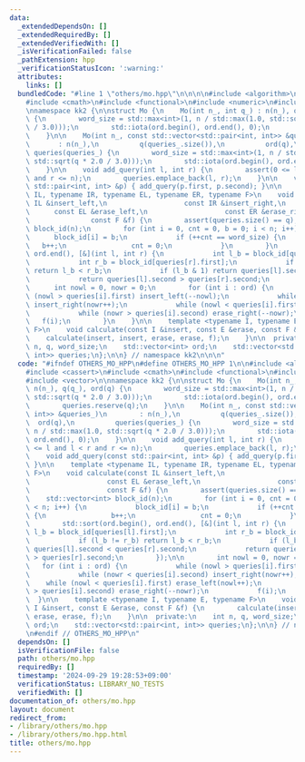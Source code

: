 ```yaml
---
data:
  _extendedDependsOn: []
  _extendedRequiredBy: []
  _extendedVerifiedWith: []
  _isVerificationFailed: false
  _pathExtension: hpp
  _verificationStatusIcon: ':warning:'
  attributes:
    links: []
  bundledCode: "#line 1 \"others/mo.hpp\"\n\n\n\n#include <algorithm>\n#include <cassert>\n\
    #include <cmath>\n#include <functional>\n#include <numeric>\n#include <vector>\n\
    \nnamespace kk2 {\n\nstruct Mo {\n    Mo(int n_, int q_) : n(n_), q(q_), ord(q)\
    \ {\n        word_size = std::max<int>(1, n / std::max(1.0, std::sqrt(q * 2.0\
    \ / 3.0)));\n        std::iota(ord.begin(), ord.end(), 0);\n        queries.reserve(q);\n\
    \    }\n\n    Mo(int n_, const std::vector<std::pair<int, int>> &queries_)\n \
    \       : n(n_),\n          q(queries_.size()),\n          ord(q),\n         \
    \ queries(queries_) {\n        word_size = std::max<int>(1, n / std::max(1.0,\
    \ std::sqrt(q * 2.0 / 3.0)));\n        std::iota(ord.begin(), ord.end(), 0);\n\
    \    }\n\n    void add_query(int l, int r) {\n        assert(0 <= l and l < r\
    \ and r <= n);\n        queries.emplace_back(l, r);\n    }\n\n    void add_query(const\
    \ std::pair<int, int> &p) { add_query(p.first, p.second); }\n\n    template <typename\
    \ IL, typename IR, typename EL, typename ER, typename F>\n    void calculate(const\
    \ IL &insert_left,\n                   const IR &insert_right,\n             \
    \      const EL &erase_left,\n                   const ER &erase_right,\n    \
    \               const F &f) {\n        assert(queries.size() == q);\n        std::vector<int>\
    \ block_id(n);\n        for (int i = 0, cnt = 0, b = 0; i < n; i++) {\n      \
    \      block_id[i] = b;\n            if (++cnt == word_size) {\n             \
    \   b++;\n                cnt = 0;\n            }\n        }\n        std::sort(ord.begin(),\
    \ ord.end(), [&](int l, int r) {\n            int l_b = block_id[queries[l].first];\n\
    \            int r_b = block_id[queries[r].first];\n            if (l_b != r_b)\
    \ return l_b < r_b;\n            if (l_b & 1) return queries[l].second < queries[r].second;\n\
    \            return queries[l].second > queries[r].second;\n        });\n\n  \
    \      int nowl = 0, nowr = 0;\n        for (int i : ord) {\n            while\
    \ (nowl > queries[i].first) insert_left(--nowl);\n            while (nowr < queries[i].second)\
    \ insert_right(nowr++);\n            while (nowl < queries[i].first) erase_left(nowl++);\n\
    \            while (nowr > queries[i].second) erase_right(--nowr);\n         \
    \   f(i);\n        }\n    }\n\n    template <typename I, typename E, typename\
    \ F>\n    void calculate(const I &insert, const E &erase, const F &f) {\n    \
    \    calculate(insert, insert, erase, erase, f);\n    }\n\n  private:\n    int\
    \ n, q, word_size;\n    std::vector<int> ord;\n    std::vector<std::pair<int,\
    \ int>> queries;\n};\n\n} // namespace kk2\n\n\n"
  code: "#ifndef OTHERS_MO_HPP\n#define OTHERS_MO_HPP 1\n\n#include <algorithm>\n\
    #include <cassert>\n#include <cmath>\n#include <functional>\n#include <numeric>\n\
    #include <vector>\n\nnamespace kk2 {\n\nstruct Mo {\n    Mo(int n_, int q_) :\
    \ n(n_), q(q_), ord(q) {\n        word_size = std::max<int>(1, n / std::max(1.0,\
    \ std::sqrt(q * 2.0 / 3.0)));\n        std::iota(ord.begin(), ord.end(), 0);\n\
    \        queries.reserve(q);\n    }\n\n    Mo(int n_, const std::vector<std::pair<int,\
    \ int>> &queries_)\n        : n(n_),\n          q(queries_.size()),\n        \
    \  ord(q),\n          queries(queries_) {\n        word_size = std::max<int>(1,\
    \ n / std::max(1.0, std::sqrt(q * 2.0 / 3.0)));\n        std::iota(ord.begin(),\
    \ ord.end(), 0);\n    }\n\n    void add_query(int l, int r) {\n        assert(0\
    \ <= l and l < r and r <= n);\n        queries.emplace_back(l, r);\n    }\n\n\
    \    void add_query(const std::pair<int, int> &p) { add_query(p.first, p.second);\
    \ }\n\n    template <typename IL, typename IR, typename EL, typename ER, typename\
    \ F>\n    void calculate(const IL &insert_left,\n                   const IR &insert_right,\n\
    \                   const EL &erase_left,\n                   const ER &erase_right,\n\
    \                   const F &f) {\n        assert(queries.size() == q);\n    \
    \    std::vector<int> block_id(n);\n        for (int i = 0, cnt = 0, b = 0; i\
    \ < n; i++) {\n            block_id[i] = b;\n            if (++cnt == word_size)\
    \ {\n                b++;\n                cnt = 0;\n            }\n        }\n\
    \        std::sort(ord.begin(), ord.end(), [&](int l, int r) {\n            int\
    \ l_b = block_id[queries[l].first];\n            int r_b = block_id[queries[r].first];\n\
    \            if (l_b != r_b) return l_b < r_b;\n            if (l_b & 1) return\
    \ queries[l].second < queries[r].second;\n            return queries[l].second\
    \ > queries[r].second;\n        });\n\n        int nowl = 0, nowr = 0;\n     \
    \   for (int i : ord) {\n            while (nowl > queries[i].first) insert_left(--nowl);\n\
    \            while (nowr < queries[i].second) insert_right(nowr++);\n        \
    \    while (nowl < queries[i].first) erase_left(nowl++);\n            while (nowr\
    \ > queries[i].second) erase_right(--nowr);\n            f(i);\n        }\n  \
    \  }\n\n    template <typename I, typename E, typename F>\n    void calculate(const\
    \ I &insert, const E &erase, const F &f) {\n        calculate(insert, insert,\
    \ erase, erase, f);\n    }\n\n  private:\n    int n, q, word_size;\n    std::vector<int>\
    \ ord;\n    std::vector<std::pair<int, int>> queries;\n};\n\n} // namespace kk2\n\
    \n#endif // OTHERS_MO_HPP\n"
  dependsOn: []
  isVerificationFile: false
  path: others/mo.hpp
  requiredBy: []
  timestamp: '2024-09-29 19:28:53+09:00'
  verificationStatus: LIBRARY_NO_TESTS
  verifiedWith: []
documentation_of: others/mo.hpp
layout: document
redirect_from:
- /library/others/mo.hpp
- /library/others/mo.hpp.html
title: others/mo.hpp
---
```

